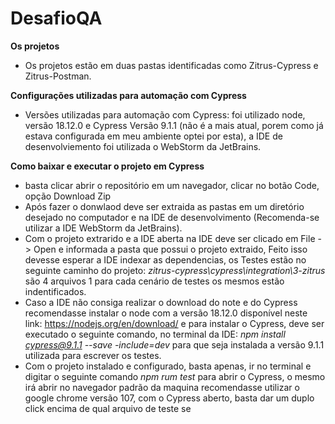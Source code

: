 # DesafioQA
**Os projetos**
- Os projetos estão em duas pastas identificadas como Zitrus-Cypress e Zitrus-Postman.

**Configurações utilizadas para automação com Cypress**

- Versões utilizadas para automação com Cypress: foi utilizado node, versão 18.12.0 e Cypress Versão 9.1.1 (não é a mais atual, porem como já estava configurada em meu ambiente optei por esta), a IDE de desenvolviemento foi utilizada o WebStorm da JetBrains.

**Como baixar e executar o projeto em Cypress**
- basta clicar abrir o repositório em um navegador, clicar no botão Code, opção Download Zip
- Após fazer o donwlaod deve ser extraida as pastas em um diretório desejado no computador e na IDE de desenvolvimento (Recomenda-se utilizar a IDE WebStorm da JetBrains).
- Com o projeto extrarido e a IDE aberta na IDE deve ser clicado em File -> Open e informada a pasta que possui o projeto extraido, Feito isso devesse esperar a IDE indexar as dependencias, os Testes estão no seguinte caminho do projeto: *zitrus-cypress\cypress\integration\3-zitrus* são 4 arquivos 1 para cada cenário de testes os mesmos estão indentificados.
- Caso a IDE não consiga realizar o download do note e do Cypress recomendasse instalar o node com a versão 18.12.0 disponível neste link: https://nodejs.org/en/download/ e para instalar o Cypress, deve ser executado o seguinte comando, no terminal da IDE: *npm install cypress@9.1.1 --save -include=dev* para que seja instalada a versão 9.1.1 utilizada para escrever os testes.
- Com o projeto instalado e configurado, basta apenas, ir no terminal e digitar o seguinte comando *npm rum test* para abrir o Cypress, o mesmo irá abrir no navegador padrão da maquina recomendasse utilizar o google chrome versão 107, com o Cypress aberto, basta dar um duplo click encima de qual arquivo de teste se  

